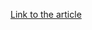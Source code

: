 [Link to the article](https://www.malwarebytes.com/blog/threat-intelligence/2024/02/massive-utility-scam-campaign-spreads-via-online-ads)

